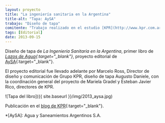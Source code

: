 ```yaml
---
layout: proyecto
title: "La ingeniería sanitaria en la Argentina"
title-alt: "Tapa: AySA"
trabajo: "Diseño de tapa"
comitente: "Trabajo realizado en el estudio [KPR](http://www.kpr.com.ar)."
tags: [Editorial]
date: 2013-09-15
---
```


Diseño de tapa de *La Ingeniería Sanitaria en la Argentina*, primer libro de *[Lazos de Agua](http://www.aysa.com.ar/index.php?id_seccion=708){:target="_blank"}*, proyecto editorial de [AySA](http://www.aysa.com.ar){:target="_blank"}.

El proyecto editorial fue llevado adelante por Marcelo Ross, Director de diseño y comunicación de Grupo KPR, diseño de tapa Augusto Daniele, con la coordinación general del proyecto de Mariela Gradel y Esteban Javier Rico, directores de KPR.

![Tapa del libro]({{ site.baseurl }}/img/2013_aysa.jpg)

Publicación en el [blog de KPR](http://www.kpr.com.ar/kpr-wp/#/el-libro-de-aysa-la-ingenieria-sanitaria-en-la-argentina){:target="_blank"}.

*[AySA]: Agua y Saneamientos Argentinos S.A.
